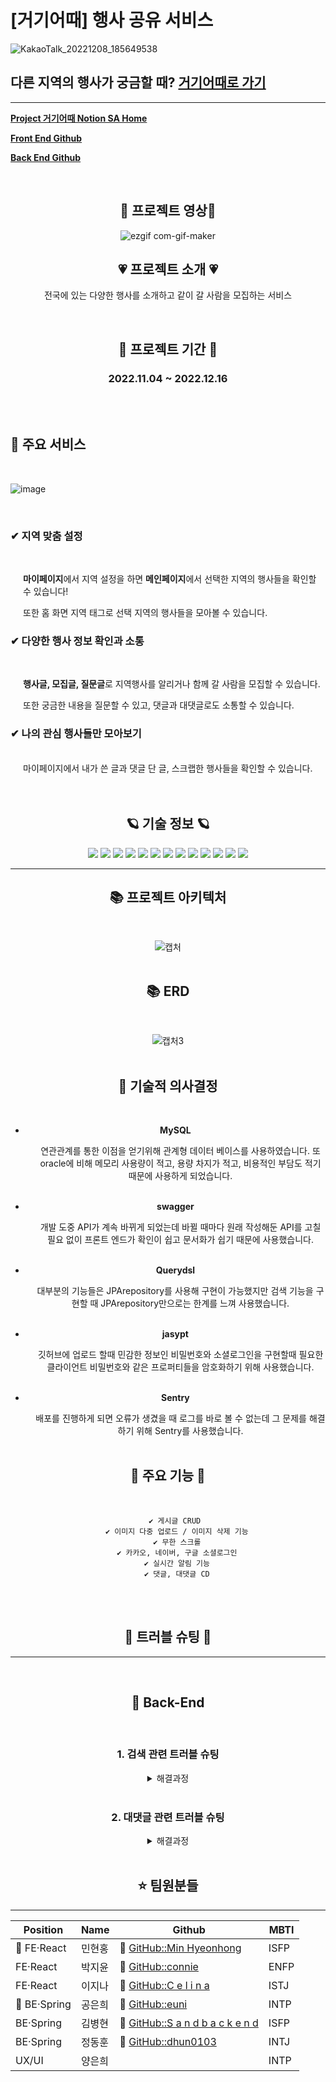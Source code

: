 # [거기어때] 행사 공유 서비스

![KakaoTalk_20221208_185649538](https://user-images.githubusercontent.com/90454621/207082891-4dc7cee1-1542-4169-8f39-f95cb59c6a45.png)
<br/>

## 다른 지역의 행사가 궁금할 때?  [거기어때로 가기](https://godchoice.shop/login)
<hr/>

<a href="https://www.notion.so/euninote/55e04add1515418884f84b5377641c23" target="_blank">**Project 거기어때 Notion SA Home**</a>

[**Front End Github**](https://github.com/minhyeonhong/godchoice_FE)

[**Back End Github**](https://github.com/godchoice-project/godchoice_BE)

<br/>

<div style="text-align:center">

## 🌵 프로젝트 영상🌵

![ezgif com-gif-maker](https://user-images.githubusercontent.com/113873156/207862140-1e193d10-3eae-454c-b467-35134c757f45.gif)

## 💗 프로젝트 소개 💗
전국에 있는 다양한 행사를 소개하고 같이 갈 사람을 모집하는 서비스

<br/>

## 💞 프로젝트 기간 💞
### 2022.11.04 ~ 2022.12.16
<br/>
<br/>
</div>

## 🚩 주요 서비스
<br/>

![image](https://user-images.githubusercontent.com/90454621/207088933-8d19917d-2a1d-443d-9db2-54b5ed1636ea.png)

<br/>

### **✔ 지역 맞춤 설정**
<br/>
<div style="margin-left:20px">

**마이페이지**에서 지역 설정을 하면 **메인페이지**에서 선택한 지역의 행사들을 확인할 수 있습니다!

또한 홈 화면 지역 태그로 선택 지역의 행사들을 모아볼 수 있습니다.
</div>

### **✔ 다양한 행사 정보 확인과 소통**
<br/>
<div style="margin-left:20px">

**행사글, 모집글, 질문글**로 지역행사를 알리거나 함께 갈 사람을 모집할 수 있습니다. 

또한 궁금한 내용을 질문할 수 있고, 댓글과 대댓글로도 소통할 수 있습니다.
</div>

### **✔ 나의 관심 행사들만 모아보기**
<br/>
<div style="margin-left:20px">
마이페이지에서 내가 쓴 글과 댓글 단 글, 스크랩한 행사들을 확인할 수 있습니다.
</div>
<br/>
<br/>

<div style="text-align:center">

## 🪐 기술 정보 🪐
<img src="https://img.shields.io/badge/Spring-6DB33F?style=for-the-badge&logo=Spring&logoColor=white">
<img src="https://img.shields.io/badge/SpringBoot-6DB33F?style=for-the-badge&logo=SpringBoot&logoColor=white">
<img src="https://img.shields.io/badge/SpringSecurity-6DB33F?style=for-the-badge&logo=SpringSecurity&logoColor=white">
<img src="https://img.shields.io/badge/Gradle-02303A?style=for-the-badge&logo=Gradle&logoColor=white">
<img src="https://img.shields.io/badge/MySQL-4479A1?style=for-the-badge&logo=MySQL&logoColor=white">
<img src="https://img.shields.io/badge/Amazon S3-569A31?style=for-the-badge&logo=Amazon S3&logoColor=white">
<img src="https://img.shields.io/badge/Amazon EC2-FF9900?style=for-the-badge&logo=Amazon EC2&logoColor=white">
<img src="https://img.shields.io/badge/NGINX-009639?style=for-the-badge&logo=NGINX&logoColor=white">
<img src="https://img.shields.io/badge/Amazon RDS-527FFF?style=for-the-badge&logo=Amazon RDS&logoColor=white">
<img src="https://img.shields.io/badge/IntelliJ IDEA-000000?style=for-the-badge&logo=IntelliJ IDEA&logoColor=white">
<img src="https://img.shields.io/badge/Git-F05032?style=for-the-badge&logo=Git&logoColor=white">
<img src="https://img.shields.io/badge/GitHub-181717?style=for-the-badge&logo=GitHub&logoColor=white">
<img src="https://img.shields.io/badge/Notion-000000?style=for-the-badge&logo=Notion&logoColor=white">
<br/>
<hr/>

## 📚 프로젝트 아키텍처
<br/>

![캡처](https://user-images.githubusercontent.com/108788078/208015576-91e98450-a811-484b-b8a6-88c714dfda2d.PNG)
<br/>
<br/>

## 📚 ERD
<br/>
        
![캡처3](https://user-images.githubusercontent.com/108788078/208020199-b262bcb8-6594-409b-99d4-c0e52d7cae4f.PNG)
<br/>
<br/>

## 🥑 기술적 의사결정 

<br/>
<div markdown="1">

- **MySQL**
<div style="margin-left:40px">
연관관계를 통한 이점을 얻기위해 관계형 데이터 베이스를 사용하였습니다. 또 oracle에 비해 메모리 사용량이 적고, 용량 차지가 적고, 비용적인 부담도 적기 때문에 사용하게 되었습니다.
</div>
<br/>

- **swagger**
<div style="margin-left:40px">
개발 도중 API가 계속 바뀌게 되었는데 바뀔 때마다 원래 작성해둔 API를 고칠 필요 없이 프론트 엔드가 확인이 쉽고 문서화가 쉽기 때문에 사용했습니다.
</div>
<br/>

- **Querydsl**
<div style="margin-left:40px">
대부분의 기능들은 JPArepository를 사용해 구현이 가능했지만 검색 기능을 구현할 때  JPArepository만으로는 한계를 느껴 사용했습니다.
</div>
<br/>

- **jasypt**
<div style="margin-left:40px">
깃허브에 업로드 할때 민감한 정보인 비밀번호와 소셜로그인을 구현할때 필요한 클라이언트 비밀번호와 같은 프로퍼티들을 암호화하기 위해 사용했습니다.
</div>
<br/>

- **Sentry**
<div style="margin-left:40px">
배포를 진행하게 되면 오류가 생겼을 때 로그를 바로 볼 수 없는데 그 문제를 해결하기 위해 Sentry를 사용했습니다.
</div>
<br/>

## 🥩 주요 기능 🥩
<br/>

        ✔ 게시글 CRUD 
        ✔ 이미지 다중 업로드 / 이미지 삭제 기능
        ✔ 무한 스크롤
        ✔ 카카오, 네이버, 구글 소셜로그인
        ✔ 실시간 알림 기능
        ✔ 댓글, 대댓글 CD
<br/>
<br/>

## 🥥 트러블 슈팅 🥥
<hr/><br/>

## 🌝 Back-End
<br/>

### 1. 검색 관련 트러블 슈팅
<details>
<summary> 해결과정 </summary>

### <div style="color:gray">✔ 문제 발생 </div>
<br/>
<div style="padding-left:20px">
유저의 선택에 따라 조회할 조건이 바뀌게 되는데 조건이 바뀔때마다 다른 메서드를 사용해야 했습니다. 그 과정에서 생각하지 못한 경우가 생긴다면 오류가 생겨버리게 됩니다.
</div>
<br/>

### <div style="color:gray">✔ 해결 시도</div>
<br/>
<div style="padding-left:20px">
1. 처음으로 시도한 방법은 유저의 선택지를 많이 줄여 경우를 줄이는 방법
 
  - 이 경우 개발자 입장에서는 편하지만 유저를 생각하지 않는 사이트가 됨
2. 두번째로 시도한 방법은 모든 경우를 다 계산해 메서드를 작성하는 방법
 
  - 이 방법은 생각하지 못한 경우도 많이 생기고, 잘못된 메서드를 사용해 오류가 뜨는일이 빈번함.
</div>
<br/>

### <div style="color:gray">✔ 해결</div>
<br/>
<div style="padding-left:20px">
Querydsl을 사용해 다양한 경우에 한가지 쿼리로 동작할 수 있도록 구현했습니다.
 
        List<EventPost> eventPostList = queryFactory
                        .selectFrom(eventPost)
                        .where(listTag(tag),
                                eventPost.eventStatus.eq(progress)
                                        .and(searchKeyword(search)))
                        .offset(pageable.getOffset())
                        .limit(pageable.getPageSize())
                        .orderBy(listSort(sort), eventPost.eventPostId.desc())
                        .fetch();
</div>
</details>
<br/>

### 2. 대댓글 관련 트러블 슈팅
<details>
<summary> 해결과정 </summary><br/>

### <div style="color:gray">✔ 문제 발생</div>
<br/>
<div style="padding-left:20px">
댓글에 대댓글 작성을 구현하고자 했습니다.
 
이때, 댓글과 대댓글 테이블을 따로 관리하지 않고 같은 테이블에서 관리하고자했습니다.
</div>
<br/>

### <div style="color:gray">✔ 해결 시도</div>
<br/>
<div style="padding-left:20px">
1. 첫번째로 시도한 방법은 테이블을 따로 만들어서 구현했습니다.
 
 * 댓글과 대댓글의 구현방법을 이해하기 위한 작업이였습니다.
 * 하지만 저희 팀이 원했던 방법이 아니기 때문에 실패했습니다

</div>
<br/>

### <div style="color:gray">✔ 해결</div>
<br/>
<div style="padding-left:20px">
댓글 테이블에 부모댓글과 자식댓글의 연관관계를 만들고 댓글일때는 부모댓글이 없는 상태로 저장하고 대댓글에는 부모댓글을 저장해 연관관계를 형성했습니다.
 
      // 상위 댓글
     @ManyToOne
     @JoinColumn(name = "parent_id")
     @JsonIgnore
     private EventPostComment parent;

     // 하위 댓글
     @OneToMany(mappedBy = "parent", orphanRemoval = true)
     @JsonIgnore
     private List<EventPostComment> children = new ArrayList<>();
     </div>
<br/>
 
### <div style="color:gray">✔ 개선 또는 발전</div>
<br/>
<div style="padding-left:20px">
* 현재 서비스에서는 대댓글 기능만 구현되어있지만 이런 방법을 이용한다면 무한 대댓글 구현이 가능할 것으로 예상됩니다
 
 - 현재 예상하는 방법은 지금은 부모댓글에 댓글만 저장할 수 있지만 무한 대댓글을 구현할때는 부모댓글에 대댓글의 id를 넣어 무한 대댓글 구현할수 있을 것으로 예상

</div>
<br/>
</details>
<br/>


## ⭐️ 팀원분들
<hr/>

| Position                 | Name   | Github                                                     | MBTI |
| ------------------------ | ------ | -------------------------------------------------------- | ---- |
| 🔰 FE·React | 민현홍 | 🔗 [GitHub::Min Hyeonhong](https://github.com/minhyeonhong)       | ISFP |
| FE·React   | 박지윤 | 🔗 [GitHub::connie](https://github.com/verocony)     | ENFP |
| FE·React   | 이지나 | 🔗 [GitHub::C e l i n a](https://github.com/LEEJEENA)     | ISTJ |
| 🔰 BE·Spring             | 공은희 | 🔗 [GitHub::euni](https://github.com/euni1004) | INTP |
| BE·Spring                | 김병현 | 🔗 [GitHub::S a n d b a c k e n d](https://github.com/kimByeoungHyun)   | ISFP |
| BE·Spring                | 정동훈 | 🔗 [GitHub::dhun0103](https://github.com/dhun0103)   | INTJ |
| UX/UI                    | 양은희 |                                                          | INTP |
